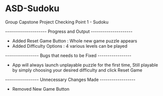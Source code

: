 # ASD-Sudoku
Group Capstone Project Checking Point 1 - Sudoku

--------------------- Progress and Output ---------------------
- Added Reset Game Button : Whole new game puzzle appears
- Added Difficulty Options : 4 various levels can be played

----------------- Bugs that needs to be Fixed -----------------
- App will always launch unplayable puzzle for the first time,
  Still playable by simply choosing your desired difficulty
  and click Reset Game

----------------- Unnecessary Changes Made ------------------
- Removed New Game Button
